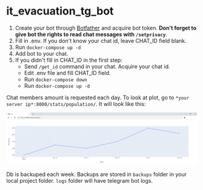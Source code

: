 # it_evacuation_tg_bot

1. Create your bot through [Botfather](https://core.telegram.org/bots#6-botfather) and acquire bot token. **Don't forget to give bot the rights to read chat messages with ```/setprivacy```**.
2. Fill in .env. If you don't know your chat id, leave CHAT_ID field blank.
3. Run ```docker-compose up -d```
4. Add bot to your chat.
5. If you didn't fill in CHAT_ID in the first step:
   - Send ```/get_id``` command in your chat. Acquire your chat id.
   - Edit .env file and fill CHAT_ID field.
   - Run ```docker-compose down```
   - Run ```docker-compose up -d```

Chat members amount is requested each day. To look at plot, go to ```*your server ip*:8000/stats/population/```. It will look like this:

![Example](example.png)

Db is backuped each week. Backups are stored in ```backups``` folder in your local project folder.
```logs``` folder will have telegram bot logs.
